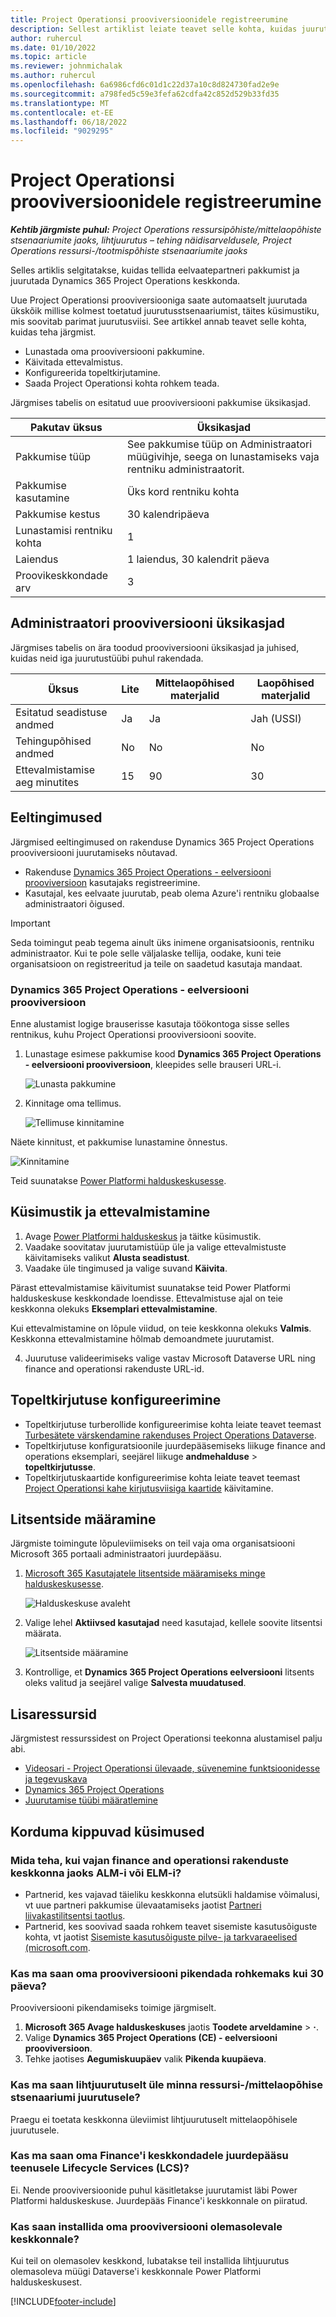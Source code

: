 ```yaml
---
title: Project Operationsi prooviversioonidele registreerumine
description: Sellest artiklist leiate teavet selle kohta, kuidas juurutada prooviversiooni Dynamics 365 Project Operations.
author: ruhercul
ms.date: 01/10/2022
ms.topic: article
ms.reviewer: johnmichalak
ms.author: ruhercul
ms.openlocfilehash: 6a6986cfd6c01d1c22d37a10c8d824730fad2e9e
ms.sourcegitcommit: a798fed5c59e3fefa62cdfa42c852d529b33fd35
ms.translationtype: MT
ms.contentlocale: et-EE
ms.lasthandoff: 06/18/2022
ms.locfileid: "9029295"
---
```

# <a name="sign-up-for-project-operations-trials"></a>Project Operationsi prooviversioonidele registreerumine 

_**Kehtib järgmiste puhul:** Project Operations ressursipõhiste/mittelaopõhiste stsenaariumite jaoks, lihtjuurutus – tehing näidisarveldusele, Project Operations ressursi-/tootmispõhiste stsenaariumite jaoks_ 



Selles artiklis selgitatakse, kuidas tellida eelvaatepartneri pakkumist ja juurutada Dynamics 365 Project Operations keskkonda.

Uue Project Operationsi prooviversiooniga saate automaatselt juurutada ükskõik millise kolmest toetatud juurutusstsenaariumist, täites küsimustiku, mis soovitab parimat juurutusviisi. See artikkel annab teavet selle kohta, kuidas teha järgmist.

- Lunastada oma prooviversiooni pakkumine.
- Käivitada ettevalmistus.
- Konfigureerida topeltkirjutamine.
- Saada Project Operationsi kohta rohkem teada. 

Järgmises tabelis on esitatud uue prooviversiooni pakkumise üksikasjad.

| **Pakutav üksus**               | **Üksikasjad**                                  |
|------------------------------|----------------------------------------------|
| Pakkumise tüüp                   | See pakkumise tüüp on Administraatori müügivihje, seega on lunastamiseks vaja rentniku administraatorit. |
| Pakkumise kasutamine                    | Üks kord rentniku kohta                          |
| Pakkumise kestus               | 30 kalendripäeva                             |
| Lunastamisi rentniku kohta       | 1                                            |
| Laiendus                    | 1 laiendus, 30 kalendrit päeva               |
| Proovikeskkondade arv | 3                                            |


## <a name="admin-trial-details"></a>Administraatori prooviversiooni üksikasjad
Järgmises tabelis on ära toodud prooviversiooni üksikasjad ja juhised, kuidas neid iga juurutustüübi puhul rakendada.

| **Üksus**                      | **Lite**                                     | **Mittelaopõhised materjalid** | **Laopõhised materjalid** |
|-------------------------------|----------------------------------------------|---------------------------|-----------------------|
| Esitatud seadistuse andmed           | Ja                                          | Ja                       | Jah (USSI)            |
| Tehingupõhised andmed            | No                                           | No                        | No                    |
| Ettevalmistamise aeg minutites  | 15                                           | 90                        | 30                    |
 
## <a name="prerequisites"></a>Eeltingimused
Järgmised eeltingimused on rakenduse Dynamics 365 Project Operations prooviversiooni juurutamiseks nõutavad.

- Rakenduse [Dynamics 365 Project Operations - eelversiooni prooviversioon](https://www.aka.ms/try-po) kasutajaks registreerimine.
- Kasutajal, kes eelvaate juurutab, peab olema Azure'i rentniku globaalse administraatori õigused.

> [!IMPORTANT]
> Seda toimingut peab tegema ainult üks inimene organisatsioonis, rentniku administraator. Kui te pole selle väljalaske tellija, oodake, kuni teie organisatsioon on registreeritud ja teile on saadetud kasutaja mandaat.

### <a name="dynamics-365-project-operations---preview-trial"></a>Dynamics 365 Project Operations - eelversiooni prooviversioon 

Enne alustamist logige brauserisse kasutaja töökontoga sisse selles rentnikus, kuhu Project Operationsi prooviversiooni soovite.

1. Lunastage esimese pakkumise kood **Dynamics 365 Project Operations - eelversiooni prooviversioon**, kleepides selle brauseri URL-i.

    ![Lunasta pakkumine](./media/16RedeemFirstOfferNew.png)

2. Kinnitage oma tellimus.

    ![Tellimuse kinnitamine](./media/17ConfirmOrderNew.png)

  Näete kinnitust, et pakkumise lunastamine õnnestus.

   ![Kinnitamine](./media/18OrderConfirmationNew.png)

  Teid suunatakse [Power Platformi halduskeskusesse](https://admin.powerplatform.microsoft.com/projectoperationstrial).

## <a name="questionnaire-and-provisioning"></a>Küsimustik ja ettevalmistamine

1.  Avage [Power Platformi halduskeskus](https://admin.powerplatform.com/projectoperationstrial) ja täitke küsimustik.  
2.  Vaadake soovitatav juurutamistüüp üle ja valige ettevalmistuste käivitamiseks valikut **Alusta seadistust**.
3.  Vaadake üle tingimused ja valige suvand **Käivita**.

   Pärast ettevalmistamise käivitumist suunatakse teid Power Platformi halduskeskuse keskkondade loendisse. Ettevalmistuse ajal on teie keskkonna olekuks **Eksemplari ettevalmistamine**.
 
  Kui ettevalmistamine on lõpule viidud, on teie keskkonna olekuks **Valmis**. Keskkonna ettevalmistamine hõlmab demoandmete juurutamist.
 
4.  Juurutuse valideerimiseks valige vastav Microsoft Dataverse URL ning finance and operationsi rakenduste URL-id.

## <a name="configuring-dual-write"></a>Topeltkirjutuse konfigureerimine
- Topeltkirjutuse turberollide konfigureerimise kohta leiate teavet teemast [Turbesätete värskendamine rakenduses Project Operations Dataverse](resource-provision-new-environment.md#update-security-settings-on-project-operations-on-dataverse).
- Topeltkirjutuse konfiguratsioonile juurdepääsemiseks liikuge finance and operations eksemplari, seejärel liikuge **andmehalduse** > **topeltkirjutusse**.
- Topeltkirjutuskaartide konfigureerimise kohta leiate teavet teemast [Project Operationsi kahe kirjutusviisiga kaartide](resource-provision-new-environment.md#run-project-operations-dual-write-maps) käivitamine.

## <a name="assign-licenses"></a>Litsentside määramine

Järgmiste toimingute lõpuleviimiseks on teil vaja oma organisatsiooni Microsoft 365 portaali administraatori juurdepääsu.

1. [Microsoft 365 Kasutajatele litsentside määramiseks minge halduskeskusesse](https://portal.office.com/).

   ![Halduskeskuse avaleht](./media/14AdminPortal.png)

2. Valige lehel **Aktiivsed kasutajad** need kasutajad, kellele soovite litsentsi määrata.

   ![Litsentside määramine](./media/15AssignLicenses.png)

3. Kontrollige, et **Dynamics 365 Project Operations eelversiooni** litsents oleks valitud ja seejärel valige **Salvesta muudatused**.

## <a name="additional-resources"></a>Lisaressursid

Järgmistest ressurssidest on Project Operationsi teekonna alustamisel palju abi.

- [Videosari - Project Operationsi ülevaade, süvenemine funktsioonidesse ja tegevuskava](https://youtube.com/playlist?list=PLcakwueIHoT_LJ3Fr1tHnkPk5lioqE6uH)
- [Dynamics 365 Project Operations](/learn/modules/examine-dynamics-365-project-operations/)
- [Juurutamise tüübi määratlemine](determine-deployment-type.md)

## <a name="frequently-asked-questions"></a>Korduma kippuvad küsimused

### <a name="what-if-i-require-alm-or-elm-for-my-finance-and-operations-apps-environment"></a>Mida teha, kui vajan finance and operationsi rakenduste keskkonna jaoks ALM-i või ELM-i?

- Partnerid, kes vajavad täieliku keskkonna elutsükli haldamise võimalusi, vt uue partneri pakkumise ülevaatamiseks jaotist [Partneri liivakastilitsentsi taotlus](https://experience.dynamics.com/requestlicense). 
- Partnerid, kes soovivad saada rohkem teavet sisemiste kasutusõiguste kohta, vt jaotist [Sisemiste kasutusõiguste pilve- ja tarkvaraeelised (microsoft.com](https://partner.microsoft.com/membership/internal-use-software).

### <a name="can-i-extend-my-trial-beyond-30-days"></a>Kas ma saan oma prooviversiooni pikendada rohkemaks kui 30 päeva?
Prooviversiooni pikendamiseks toimige järgmiselt.

1. **Microsoft 365 Avage halduskeskuses** jaotis **Toodete arveldamine** > **·**.
2. Valige **Dynamics 365 Project Operations (CE) - eelversiooni prooviversioon**.
3. Tehke jaotises **Aegumiskuupäev** valik **Pikenda kuupäeva**.

### <a name="can-i-upgrade-from-the-lite-deployment-to-the-resourcenon-stocked-based-scenario-deployment"></a>Kas ma saan lihtjuurutuselt üle minna ressursi-/mittelaopõhise stsenaariumi juurutusele?
Praegu ei toetata keskkonna üleviimist lihtjuurutuselt mittelaopõhisele juurutusele.

### <a name="can-i-access-lifecycle-services-lcs-for-my-finance-environments"></a>Kas ma saan oma Finance'i keskkondadele juurdepääsu teenusele Lifecycle Services (LCS)?  
Ei. Nende prooviversioonide puhul käsitletakse juurutamist läbi Power Platformi halduskeskuse. Juurdepääs Finance'i keskkonnale on piiratud.

### <a name="can-i-install-my-trial-on-an-existing-environment"></a>Kas saan installida oma prooviversiooni olemasolevale keskkonnale?
Kui teil on olemasolev keskkond, lubatakse teil installida lihtjuurutus olemasoleva müügi Dataverse'i keskkonnale Power Platformi halduskeskusest.

[!INCLUDE[footer-include](../includes/footer-banner.md)]

